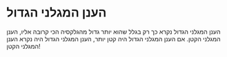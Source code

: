 # הענן המגלני הגדול

הענן המגלני הגדול נקרא כך רק בגלל שהוא יותר גדול מהגלקסיה הכי קרובה אליו, הענן
המגלני הקטן. אם הענן המגלני הגדול היה קטן יותר, הענן המגלני הגדול היה נקרא הענן
המגלני הקטן!
